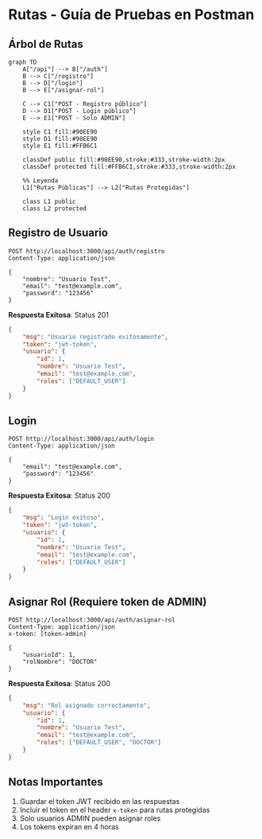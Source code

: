 # Rutas - Guía de Pruebas en Postman

## Árbol de Rutas

```mermaid
graph TD
    A["/api"] --> B["/auth"]
    B --> C["/registro"]
    B --> D["/login"]
    B --> E["/asignar-rol"]
    
    C --> C1["POST - Registro público"]
    D --> D1["POST - Login público"]
    E --> E1["POST - Solo ADMIN"]

    style C1 fill:#90EE90
    style D1 fill:#90EE90
    style E1 fill:#FFB6C1

    classDef public fill:#90EE90,stroke:#333,stroke-width:2px
    classDef protected fill:#FFB6C1,stroke:#333,stroke-width:2px
    
    %% Leyenda
    L1["Rutas Públicas"] --> L2["Rutas Protegidas"]
    
    class L1 public
    class L2 protected
```

## Registro de Usuario
```http
POST http://localhost:3000/api/auth/registro
Content-Type: application/json

{
    "nombre": "Usuario Test",
    "email": "test@example.com",
    "password": "123456"
}
```
**Respuesta Exitosa**: Status 201
```json
{
    "msg": "Usuario registrado exitosamente",
    "token": "jwt-token",
    "usuario": {
        "id": 1,
        "nombre": "Usuario Test",
        "email": "test@example.com",
        "roles": ["DEFAULT_USER"]
    }
}
```

## Login
```http
POST http://localhost:3000/api/auth/login
Content-Type: application/json

{
    "email": "test@example.com",
    "password": "123456"
}
```
**Respuesta Exitosa**: Status 200
```json
{
    "msg": "Login exitoso",
    "token": "jwt-token",
    "usuario": {
        "id": 1,
        "nombre": "Usuario Test",
        "email": "test@example.com",
        "roles": ["DEFAULT_USER"]
    }
}
```

## Asignar Rol (Requiere token de ADMIN)
```http
POST http://localhost:3000/api/auth/asignar-rol
Content-Type: application/json
x-token: [token-admin]

{
    "usuarioId": 1,
    "rolNombre": "DOCTOR"
}
```
**Respuesta Exitosa**: Status 200
```json
{
    "msg": "Rol asignado correctamente",
    "usuario": {
        "id": 1,
        "nombre": "Usuario Test",
        "email": "test@example.com",
        "roles": ["DEFAULT_USER", "DOCTOR"]
    }
}
```

## Notas Importantes
1. Guardar el token JWT recibido en las respuestas
2. Incluir el token en el header `x-token` para rutas protegidas
3. Solo usuarios ADMIN pueden asignar roles
4. Los tokens expiran en 4 horas